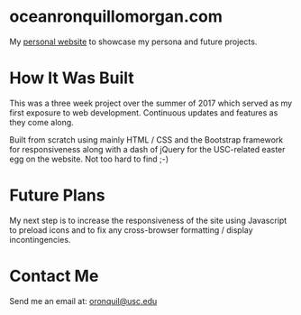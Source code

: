 # oceanronquillomorgan.com
My <a href="http://oceanronquillomorgan.github.io" target="_blank">personal website</a> to showcase my persona and future projects.

# How It Was Built
This was a three week project over the summer of 2017 which served as my first exposure to web development. Continuous updates and features as they come along.

Built from scratch using mainly HTML / CSS  and the Bootstrap framework for responsiveness along with a dash of jQuery for the USC-related easter egg on the website. Not too hard to find ;-)

# Future Plans

My next step is to increase the responsiveness of the site using Javascript to preload icons and to fix any cross-browser formatting / display incontingencies.

# Contact Me
Send me an email at: <a href="mailto:oronquil@usc.edu">oronquil@usc.edu</a>
